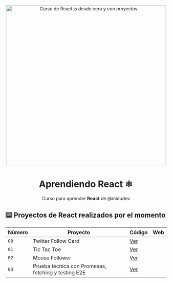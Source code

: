 <div align="center">

<img alt="Curso de React js desde cero y con proyectos" src="https://user-images.githubusercontent.com/1561955/212888793-fd719e58-b0c2-4d03-9c55-38e3e79ebc17.png" width="500" />

# Aprendiendo React ⚛️

Curso para aprender **React** de @midudev
</div>

## ⌨️ Proyectos de React realizados por el momento

| Número | Proyecto | Código | Web |
| --- | --- | --- | --- |
| `00` | Twitter Follow Card | [Ver](projects/00-hola-mundo/) |
| `01` | Tic Tac Toe | [Ver](projects/01-tic-tac-toe/) | 
| `02` | Mouse Follower | [Ver](projects/02-mouse-follower/) | 
| `03` | Prueba técnica con Promesas, fetching y testing E2E | [Ver](projects/03-prueba-tecnica-junior/) |
